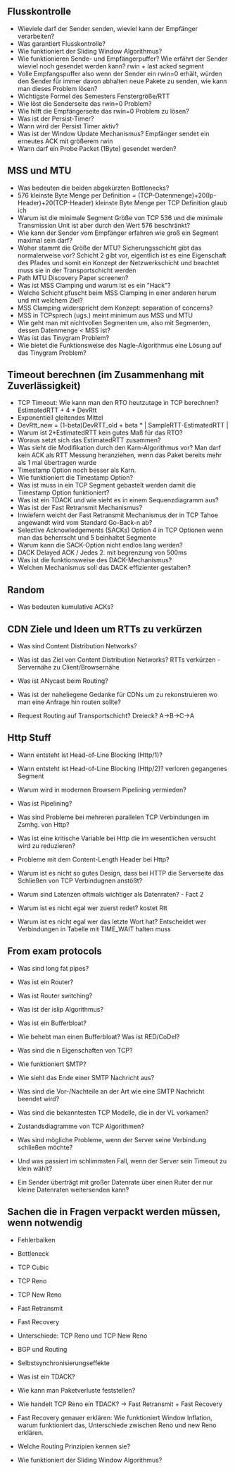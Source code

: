 ## Flusskontrolle
- Wieviele darf der Sender senden, wieviel kann der Empfänger verarbeiten?
- Was garantiert Flusskontrolle?
- Wie funktioniert der Sliding Window Algorithmus?
- Wie funktionieren Sende- und Empfängerpuffer? Wie erfährt der Sender wieviel noch gesendet werden kann? rwin + last acked segment 
- Volle Empfangspuffer also wenn der Sender ein rwin=0 erhält, würden den Sender für immer davon abhalten neue Pakete zu senden, wie kann man dieses Problem lösen?
- Wichtigste Formel des Semesters Fenstergröße/RTT
- Wie löst die Senderseite das rwin=0 Problem?
- Wie hilft die Empfängerseite das rwin=0 Problem zu lösen?
- Was ist der Persist-Timer?
- Wann wird der Persist Timer aktiv?
- Was ist der Window Update Mechanismus? Empfänger sendet ein erneutes ACK mit größerem rwin
- Wann darf ein Probe Packet (1Byte) gesendet werden?
## MSS und MTU
- Was bedeuten die beiden abgekürzten Bottlenecks?
- 576 kleinste Byte Menge per Definition = (TCP-Datenmenge)+20(Ip-Header)+20(TCP-Header) kleinste Byte Menge per TCP Definition glaub ich
- Warum ist die minimale Segment Größe von TCP 536 und die minimale Transmission Unit ist aber durch den Wert 576 beschränkt?
- Wie kann der Sender vom Empfänger erfahren wie groß ein Segment maximal sein darf?
- Woher stammt die Größe der MTU? Sicherungsschicht gibt das normalerweise vor? Schicht 2 gibt vor, eigentlich ist es eine Eigenschaft des Pfades und somit ein Konzept der Netzwerkschicht und beachtet muss sie in der Transportschicht werden 
- Path MTU Discovery Paper screenen?
- Was ist MSS Clamping und warum ist es ein "Hack"?
- Welche Schicht pfuscht beim MSS Clamping in einer anderen herum und mit welchem Ziel?
- MSS Clamping widerspricht dem Konzept: separation of concerns? 
- MSS in TCPsprech (ugs.) meint minimum aus MSS und MTU
- Wie geht man mit nichtvollen Segmenten um, also mit Segmenten, dessen Datenmenge < MSS ist?
- Was ist das Tinygram Problem?
- Wie bietet die Funktionsweise des Nagle-Algorithmus eine Lösung auf das Tinygram Problem?

## Timeout berechnen (im Zusammenhang mit Zuverlässigkeit)
- TCP Timeout: Wie kann man den RTO heutzutage in TCP berechnen? EstimatedRTT + 4 * DevRtt
- Exponentiell gleitendes Mittel
- DevRtt_new = (1-beta)DevRTT_old + beta *  | SampleRTT-EstimatedRTT |
- Warum ist 2*EstimatedRTT kein gutes Maß für das RTO?
- Woraus setzt sich das EstimatedRTT zusammen?
- Was sieht die Modifikation durch den Karn-Algorithmus vor? Man darf kein ACK als RTT Messung heranziehen, wenn das Paket bereits mehr als 1 mal übertragen wurde
- Timestamp Option noch besser als Karn.
- Wie funktioniert die Timestamp Option?
- Was ist muss in ein TCP Segment gebastelt werden damit die Timestamp Option funktioniert?
- Was ist ein TDACK und wie sieht es in einem Sequenzdiagramm aus?
- Was ist der Fast Retransmit Mechanismus?
- Inwiefern weicht der Fast Retransmit Mechanismus der in TCP Tahoe angewandt wird vom Standard Go-Back-n ab?
- Selective Acknowledgements (SACKs) Option 4 in TCP Optionen wenn man das beherrscht und 5 beinhaltet Segmente
- Warum kann die SACK-Option nicht endlos lang werden?
- DACK Delayed ACK / Jedes 2. mit begrenzung von 500ms
- Was ist die funktionsweise des DACK-Mechanismus?
- Welchen Mechanismus soll das DACK effizienter gestalten?

## Random
- Was bedeuten kumulative ACKs?



## CDN Ziele und Ideen um RTTs zu verkürzen
- Was sind Content Distribution Networks?
- Was ist das Ziel von Content Distribution Networks? RTTs verkürzen - Servernähe zu Client/Browsernähe

- Was ist ANycast beim Routing?
- Was ist der naheliegene Gedanke für CDNs um zu rekonstruieren wo man eine Anfrage hin routen sollte?
- Request Routing auf Transportschicht? Dreieck? A->B->C->A

## Http Stuff
- Wann entsteht ist Head-of-Line Blocking (Http/1)?
- Wann entsteht ist Head-of-Line Blocking (Http/2)? verloren gegangenes Segment

- Warum wird in modernen Browsern Pipelining vermieden?
- Was ist Pipelining?
- Was sind Probleme bei mehreren parallelen TCP Verbindungen im Zsmhg. von Http?
- Was ist eine kritische Variable bei Http die im wesentlichen versucht wird zu reduzieren?
- Probleme mit dem Content-Length Header bei Http?
- Warum ist es nicht so gutes Design, dass bei HTTP die Serverseite das Schließen von TCP Verbindugnen anstößt?
- Warum sind Latenzen oftmals wichtiger als Datenraten? - Fact 2
- Warum ist es nicht egal wer zuerst redet? kostet Rtt
- Warum ist es nicht egal wer das letzte Wort hat? Entscheidet wer Verbindungen in Tabelle mit TIME_WAIT halten muss

## From exam protocols
- Was sind long fat pipes?
- Was ist ein Router?
- Was ist Router switching?
- Was ist der islip Algorithmus?
- Was ist ein Bufferbloat?
- Wie behebt man einen Bufferbloat? Was ist RED/CoDel?
- Was sind die n Eigenschaften von TCP?
- Wie funktioniert SMTP?
- Wie sieht das Ende einer SMTP Nachricht aus?
- Was sind die Vor-/Nachteile an der Art wie eine SMTP Nachricht beendet wird?
- Was sind die bekanntesten TCP Modelle, die in der VL vorkamen?
- Zustandsdiagramme von TCP Algorithmen?
- Was sind mögliche Probleme, wenn der Server seine Verbindung schließen möchte?
- Und was passiert im schlimmsten Fall, wenn der Server sein Timeout zu klein wählt?

- Ein Sender überträgt mit großer Datenrate über einen Ruter der nur kleine Datenraten weitersenden kann?

## Sachen die in Fragen verpackt werden müssen, wenn notwendig
- Fehlerbalken
- Bottleneck
- TCP Cubic
- TCP Reno
- TCP New Reno
- Fast Retransmit
- Fast Recovery
- Unterschiede: TCP Reno und TCP New Reno

- BGP und Routing

- Selbstsynchronisierungseffekte
- Was ist ein TDACK?
- Wie kann man Paketverluste feststellen?
- Wie handelt TCP Reno ein TDACK? -> Fast Retransmit + Fast Recovery
- Fast Recovery genauer erklären: Wie funktioniert Window Inflation, warum funktioniert das, Unterschiede zwischen Reno und new Reno erklären.
- Welche Routing Prinzipien kennen sie?
- Wie funktioniert der Sliding Window Algorithmus?
